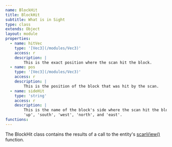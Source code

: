 ```yaml
---
name: BlockHit
title: BlockHit
subtitle: What is in Sight
type: class
extends: Object
layout: module
properties:
  - name: hitVec
    type: '[Vec3](/modules/Vec3)'
    access: r
    description: |
        This is the exact position where the scan hit the block.
  - name: pos
    type: '[Vec3](/modules/Vec3)'
    access: r
    description: |
        This is the position of the block that was hit by the scan.
  - name: sideHit
    type: 'string'
    access: r
    description: |
        This is the name of the block's side where the scan hit the block. This can be one of 'down',
        'up', 'south', 'west', 'north', and 'east'.
functions:
---
```


The <span class="notranslate">BlockHit</span> class contains the results of a call to the
entity's [scanView()](/modules/Entity/#scanView) function.
